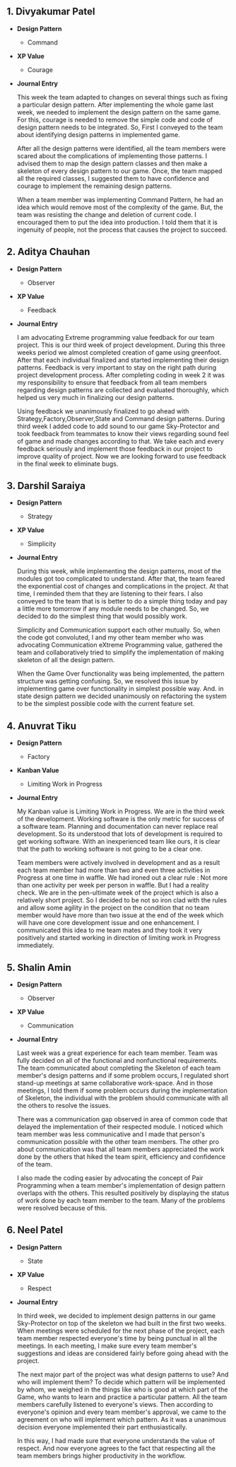 ## 1. Divyakumar Patel

* **Design Pattern**

    * Command
    
* **XP Value**   
  
    * Courage   

* **Journal Entry**

   This week the team adapted to changes on several things such as fixing a particular design pattern. After implementing the whole game last week, we needed to implement the design pattern on the same game. For this, courage is needed to remove the simple code and code of design pattern needs to be integrated. So, First I conveyed to the team about identifying design patterns in implemented game.

   After all the design patterns were identified, all the team members were scared about the complications of implementing those patterns. I advised them to map the design pattern classes and then make a skeleton of every design pattern to our game. Once, the team mapped all the required classes, I suggested them to have confidence and courage to implement the remaining design patterns.

   When a team member was implementing Command Pattern, he had an idea which would remove most of the complexity of the game. But, the team was resisting the change and deletion of current code. I encouraged them to put the idea into production. I told them that it is ingenuity of people, not the process that causes the project to succeed.

## 2. Aditya Chauhan

* **Design Pattern**

    * Observer
    
* **XP Value**   
  
    * Feedback   

* **Journal Entry**

   I am advocating Extreme programming value feedback for our team project. This is our third week of project development. During this three weeks period we almost completed creation of game using greenfoot. After that each individual finalized and started implementing their design patterns. Feedback is very important to stay on the right path during project development process. After completing coding in week 2 it was my responsibility to ensure that feedback from all team members regarding design patterns are collected and evaluated thoroughly, which helped us very much in finalizing our design patterns.

   Using feedback we unanimously finalized to go ahead with Strategy,Factory,Observer,State and Command design patterns. During third week I added code to add sound to our game Sky-Protector and took feedback from teammates to know their views regarding sound feel of game and made changes according to that. We take each and every feedback seriously and implement those feedback in our project to improve quality of project. Now we are looking forward to use feedback in the final week to eliminate bugs.
   
## 3. Darshil Saraiya

* **Design Pattern**

    * Strategy
    
* **XP Value**   
  
    * Simplicity   

* **Journal Entry**

   During this week, while implementing the design patterns, most of the modules got too complicated to understand. After that, the team feared the exponential cost of changes and complications in the project. At that time, I reminded them that they are listening to their fears. I also conveyed to the team that is is better to do a simple thing today and pay a little more tomorrow if any module needs to be changed. So, we decided to do the simplest thing that would possibly work.

   Simplicity and Communication support each other mutually. So, when the code got convoluted, I and my other team member who was advocating Communication eXtreme Programming value, gathered the team and collaboratively tried to simplify the implementation of making skeleton of all the design pattern.
   
   When the Game Over functionality was being implemented, the pattern structure was getting confusing. So, we resolved this issue by implementing game over functionality in simplest possible way. And. in state design pattern we decided unanimously on refactoring the system to be the simplest possible code with the current feature set.

## 4. Anuvrat Tiku

* **Design Pattern**

    * Factory
    
* **Kanban Value**   
  
    * Limiting Work in Progress 

* **Journal Entry**

   My Kanban value is Limiting Work in Progress. We are in the third week of the development. Working software is the only metric for success of a software team. Planning and documentation can never replace real development. So its understood that lots of development is required to get working software. With an inexperienced team like ours, it is clear that the path to working software is not going to be a clear one. 

   Team members were actively involved in development and as a result each team member had more than two and even three activities in Progress at one time in waffle. We had ironed out a clear rule : Not more than one activity per week per person in waffle. But I had a reality check. We are in the pen-ultimate week of the project which is also a relatively short project. So I decided to be not so iron clad with the rules and allow some agility in the project on the condition that no team member would have more than two issue at the end of the week which will have one core development issue and one enhancement. I communicated this idea to me team mates and they took it very positively and started working in direction of limiting work in Progress immediately. 

## 5. Shalin Amin

* **Design Pattern**

    * Observer
    
* **XP Value**   
  
    * Communication   

* **Journal Entry**

   Last week was a great experience for each team member. Team was fully decided on all of the functional and nonfunctional requirements. The team communicated about completing the Skeleton of each team member's design patterns and if some problem occurs, I regulated short stand-up meetings at same collaborative work-space. And in those meetings, I told them if some problem occurs during the implementation of Skeleton, the individual with the problem should communicate with all the others to resolve the issues.

   There was a communication gap observed in area of common code that delayed the implementation of their respected module. I noticed which team member was less communicative and I made that person's communication possible with the other team members. The other pro about communication was that all team members appreciated the work done by the others that hiked the team spirit, efficiency and confidence of the team.

   I also made the coding easier by advocating the concept of Pair Programming when a team member's implementation of design pattern overlaps with the others. This resulted positively by displaying the status of work done by each team member to the team. Many of the problems were resolved because of this.

## 6. Neel Patel

* **Design Pattern**

    * State
    
* **XP Value**   
  
    * Respect   

* **Journal Entry**

   In third week, we decided to implement design patterns in our game Sky-Protector on top of the skeleton we had built in the first two weeks. When meetings were scheduled for the next phase of the project, each team member respected everyone's time by being punctual in all the meetings. In each meeting, I make sure every team member's suggestions and ideas are considered fairly before going ahead with the project.

   The next major part of the project was what design patterns to use? And who will implement them? To decide which pattern will be implemented by whom, we weighed in the things like who is good at which part of the Game, who wants to learn and practice a particular pattern. All the team members carefully listened to everyone's views. Then according to everyone's opinion and every team member's approval, we came to the agreement on who will implement which pattern. As it was a unanimous decision everyone implemented their part enthusiastically.

   In this way, I had made sure that everyone understands the value of respect. And now everyone agrees to the fact that respecting all the team members brings higher productivity in the workflow.
